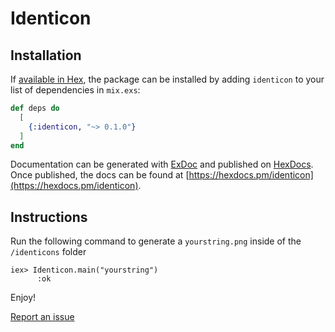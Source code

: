 # Identicon

## Installation

If [available in Hex](https://hex.pm/docs/publish), the package can be installed
by adding `identicon` to your list of dependencies in `mix.exs`:

```elixir
def deps do
  [
    {:identicon, "~> 0.1.0"}
  ]
end
```

Documentation can be generated with [ExDoc](https://github.com/elixir-lang/ex_doc)
and published on [HexDocs](https://hexdocs.pm). Once published, the docs can
be found at [https://hexdocs.pm/identicon](https://hexdocs.pm/identicon).

## Instructions

Run the following command to generate a `yourstring.png` inside of the `/identicons` folder

```
iex> Identicon.main("yourstring")    
      :ok
```

Enjoy!

[Report an issue](https://github.com/freqn/identiconium/issues)